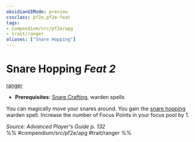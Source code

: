```yaml
---
obsidianUIMode: preview
cssclass: pf2e,pf2e-feat
tags:
- compendium/src/pf2e/apg
- trait/ranger
aliases: ["Snare Hopping"]
---
```

# Snare Hopping  *Feat 2*  
[ranger](../../Rules/traits/ranger.md)  

- **Prerequisites**: [Snare Crafting](snare-crafting.md), warden spells

You can magically move your snares around. You gain the [snare hopping](../spells/snare-hopping-apg.md) warden spell. Increase the number of Focus Points in your focus pool by 1.

*Source: Advanced Player's Guide p. 132*  
%% #compendium/src/pf2e/apg #trait/ranger %%